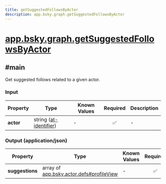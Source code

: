 ```yaml
---
title: getSuggestedFollowsByActor
description: app.bsky.graph.getSuggestedFollowsByActor
---
```


# [app.bsky.graph.getSuggestedFollowsByActor](https://github.com/myConsciousness/atproto.dart/blob/main/lexicons/app/bsky/graph/getSuggestedFollowsByActor.json)

## #main

Get suggested follows related to a given actor.

### Input

| Property | Type | Known Values | Required | Description |
| --- | --- | --- | :---: | --- |
| **actor** | string ([at-identifier](https://atproto.com/specs/lexicon#at-identifier)) | - | ✅ | - |

### Output (application/json)

| Property | Type | Known Values | Required | Description |
| --- | --- | --- | :---: | --- |
| **suggestions** | array of [app.bsky.actor.defs#profileView](../../../../lexicons/app/bsky/actor/defs.md#profileview) | - | ✅ | - |
